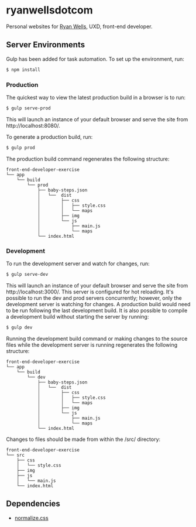 # ryanwellsdotcom

Personal websites for [Ryan Wells](https://ryanwells.com), UXD, front-end developer.

## Server Environments

Gulp has been added for task automation. To set up the environment, run:

```sh
$ npm install
```

### Production

The quickest way to view the latest production build in a browser is to run:

```sh
$ gulp serve-prod
```

This will launch an instance of your default browser and serve the site from http://localhost:8080/.

To generate a production build, run:

```sh
$ gulp prod
```

The production build command regenerates the following structure:

```
front-end-developer-exercise
└── app
    └── build
        └── prod
            ├── baby-steps.json
            │   └──  dist
            │        ├── css
            │        │   ├── style.css
            │        │   └── maps
            │        ├── img
            │        └── js
            │            ├── main.js
            │            └── maps
            └── index.html
```

### Development

To run the development server and watch for changes, run:

```sh
$ gulp serve-dev
```

This will launch an instance of your default browser and serve the site from http://localhost:3000/. This server is configured for hot reloading. It's possible to run the dev and prod servers concurrently; however, only the development server is watching for changes. A production build would need to be run following the last development build. It is also possible to compile a development build without starting the server by running:

```sh
$ gulp dev
```

Running the development build command or making changes to the source files while the development server is running regenerates the following structure:

```
front-end-developer-exercise
└── app
    └── build
        └── dev
            ├── baby-steps.json
            │   └──  dist
            │        ├── css
            │        │   ├── style.css
            │        │   └── maps
            │        ├── img
            │        └── js
            │            ├── main.js
            │            └── maps
            └── index.html
```

Changes to files should be made from within the /src/ directory:

```
front-end-developer-exercise
└── src
    ├── css
    │   └── style.css
    ├── img
    ├── js
    │   └── main.js
    └── index.html
```

## Dependencies

- [normalize.css](https://necolas.github.io/normalize.css/)
